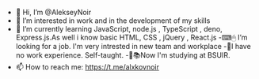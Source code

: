 - 👋 Hi, I’m @AlekseyNoir
- 👀 I’m interested in work and in the development of my skills
- 🌱 I’m currently learning JavaScript, node.js , TypeScript , deno, Express.js.As well i know basic HTML, CSS , jQuery , React.js
-⌨🖱 I’m looking for a job. I'm very intrested in new team and workplace
-🔔I have no work experience. Self-taught. 
-📙📚Now I'm studying at BSUIR.
- 📫 How to reach me: https://t.me/alxkovnoir

<!---
AlekseyNoir/AlekseyNoir is a ✨ special ✨ repository because its `README.md` (this file) appears on your GitHub profile.
You can click the Preview link to take a look at your changes.
--->
